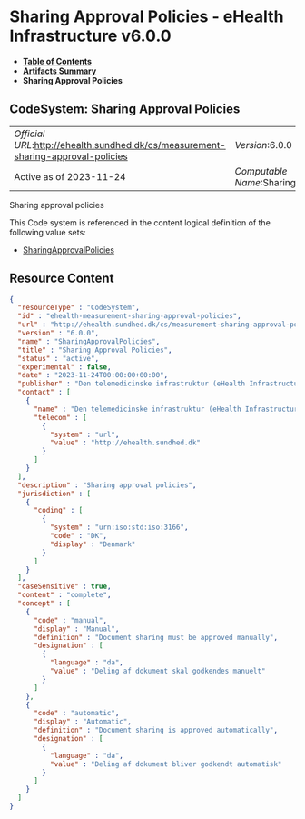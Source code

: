 # Sharing Approval Policies - eHealth Infrastructure v6.0.0

* [**Table of Contents**](toc.md)
* [**Artifacts Summary**](artifacts.md)
* **Sharing Approval Policies**

## CodeSystem: Sharing Approval Policies 

| | |
| :--- | :--- |
| *Official URL*:http://ehealth.sundhed.dk/cs/measurement-sharing-approval-policies | *Version*:6.0.0 |
| Active as of 2023-11-24 | *Computable Name*:SharingApprovalPolicies |

 
Sharing approval policies 

 This Code system is referenced in the content logical definition of the following value sets: 

* [SharingApprovalPolicies](ValueSet-ehealth-measurement-sharing-approval-policies.md)



## Resource Content

```json
{
  "resourceType" : "CodeSystem",
  "id" : "ehealth-measurement-sharing-approval-policies",
  "url" : "http://ehealth.sundhed.dk/cs/measurement-sharing-approval-policies",
  "version" : "6.0.0",
  "name" : "SharingApprovalPolicies",
  "title" : "Sharing Approval Policies",
  "status" : "active",
  "experimental" : false,
  "date" : "2023-11-24T00:00:00+00:00",
  "publisher" : "Den telemedicinske infrastruktur (eHealth Infrastructure)",
  "contact" : [
    {
      "name" : "Den telemedicinske infrastruktur (eHealth Infrastructure)",
      "telecom" : [
        {
          "system" : "url",
          "value" : "http://ehealth.sundhed.dk"
        }
      ]
    }
  ],
  "description" : "Sharing approval policies",
  "jurisdiction" : [
    {
      "coding" : [
        {
          "system" : "urn:iso:std:iso:3166",
          "code" : "DK",
          "display" : "Denmark"
        }
      ]
    }
  ],
  "caseSensitive" : true,
  "content" : "complete",
  "concept" : [
    {
      "code" : "manual",
      "display" : "Manual",
      "definition" : "Document sharing must be approved manually",
      "designation" : [
        {
          "language" : "da",
          "value" : "Deling af dokument skal godkendes manuelt"
        }
      ]
    },
    {
      "code" : "automatic",
      "display" : "Automatic",
      "definition" : "Document sharing is approved automatically",
      "designation" : [
        {
          "language" : "da",
          "value" : "Deling af dokument bliver godkendt automatisk"
        }
      ]
    }
  ]
}

```
